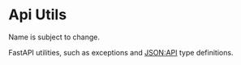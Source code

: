 # Api Utils

Name is subject to change.

FastAPI utilities, such as exceptions and [JSON:API](https://jsonapi.org/) type definitions.